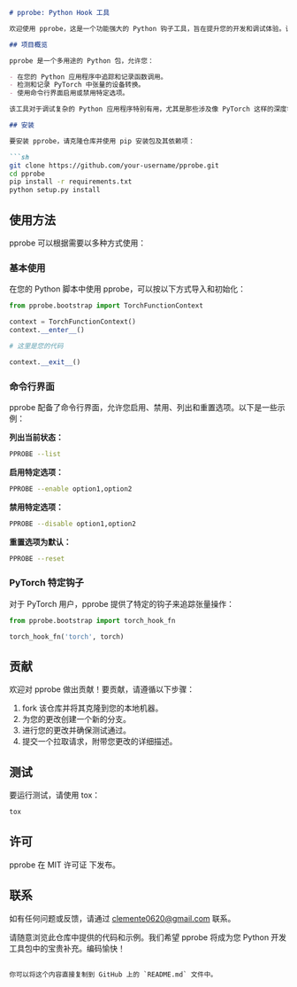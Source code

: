 ```markdown
# pprobe: Python Hook 工具

欢迎使用 pprobe，这是一个功能强大的 Python 钩子工具，旨在提升您的开发和调试体验。该工具提供了一系列特性，可以帮助您追踪函数调用、管理 PyTorch 中的设备转换等。以下是项目的概览、安装过程、使用方法和贡献指南。

## 项目概览

pprobe 是一个多用途的 Python 包，允许您：

- 在您的 Python 应用程序中追踪和记录函数调用。
- 检测和记录 PyTorch 中张量的设备转换。
- 使用命令行界面启用或禁用特定选项。

该工具对于调试复杂的 Python 应用程序特别有用，尤其是那些涉及像 PyTorch 这样的深度学习框架。

## 安装

要安装 pprobe，请克隆仓库并使用 pip 安装包及其依赖项：

```sh
git clone https://github.com/your-username/pprobe.git
cd pprobe
pip install -r requirements.txt
python setup.py install
```

## 使用方法

pprobe 可以根据需要以多种方式使用：

### 基本使用

在您的 Python 脚本中使用 pprobe，可以按以下方式导入和初始化：

```python
from pprobe.bootstrap import TorchFunctionContext

context = TorchFunctionContext()
context.__enter__()

# 这里是您的代码

context.__exit__()
```

### 命令行界面

pprobe 配备了命令行界面，允许您启用、禁用、列出和重置选项。以下是一些示例：

**列出当前状态：**

```sh
PPROBE --list
```

**启用特定选项：**

```sh
PPROBE --enable option1,option2
```

**禁用特定选项：**

```sh
PPROBE --disable option1,option2
```

**重置选项为默认：**

```sh
PPROBE --reset
```

### PyTorch 特定钩子

对于 PyTorch 用户，pprobe 提供了特定的钩子来追踪张量操作：

```python
from pprobe.bootstrap import torch_hook_fn

torch_hook_fn('torch', torch)
```

## 贡献

欢迎对 pprobe 做出贡献！要贡献，请遵循以下步骤：

1. fork 该仓库并将其克隆到您的本地机器。
2. 为您的更改创建一个新的分支。
3. 进行您的更改并确保测试通过。
4. 提交一个拉取请求，附带您更改的详细描述。

## 测试

要运行测试，请使用 tox：

```sh
tox
```

## 许可

pprobe 在 MIT 许可证 下发布。

## 联系

如有任何问题或反馈，请通过 [clemente0620@gmail.com](mailto:clemente0620@gmail.com) 联系。

请随意浏览此仓库中提供的代码和示例。我们希望 pprobe 将成为您 Python 开发工具包中的宝贵补充。编码愉快！
```

你可以将这个内容直接复制到 GitHub 上的 `README.md` 文件中。